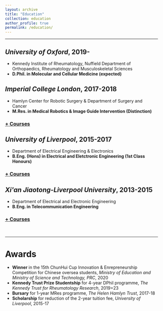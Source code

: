 ```yaml
---
layout: archive
title: "Education"
collection: education
author_profile: true
permalink: /education/ 
---
```


<!--

* <b>Honourable Mention</b>, Interdisciplinary Contests in Modelling, <i>Consortium for Mathematics and its Applications</i>, 2015
* <b>Outstanding Student</b>, <i>Xi'an Jiaotong-Liverpool University</i>, 2015
* <b>Second Prize Winner</b>, Mathematical Contest in Modelling, <i>Xi'an Jiaotong-Liverpool University</i>, 2014
* <b>Excellent Student</b>, <i>Xi'an Jiaotong-Liverpool University</i>, 2013 

<fieldset>
  <legend style="cursor:hand" onclick="isHidden('div_first_part')">
    first
    <span style='float:right; display:none;' id='div_first_part1'>+ </span>
    <span style='float:right; display:block;' id='div_first_part2'>- </span>
  </legend>
  <div style='display:none;' id='div_first_part'>
    <ul>
      <li>1st</li>
      <li>2nd</li>
      <li>3rd</li>
      <li>4th</li>
      <li>5th</li>
    </ul>
  </div>
</fieldset>
-->
<!--
<div class="save">
  <h1><a href="javascript:void(0)" class="dsphead" onclick="dsp(this)">
    <span class="dspchar">+</span> heading</a></h1>
  <div class="dspcont" style='display:none;'>
    section
  </div>
  <h1>
    <a href="javascript:void(0)" class="dsphead" onclick="dsp(this)">
    <span class="dspchar">+</span>heading
    </a>
  </h1>
  <div class="dspcont" style='display:none;'>
    <h2>
      <a href="javascript:void(0)" class="dsphead" onclick="dsp(this)">
        <span class="dsphead">-</span> heading
      </a>
    </h2>
    <div class="dspcont" style='display:none;'>
      section
    </div>
    <h2>
      <a href="javascript:void(0)" class="dsphead" onclick="dsp(this)">
        <span class="dspchar">+</span> heading
      </a>
    </h2>
    <div class="dspcont">
      section
    </div>
  </div>
</div>
-->
<hr color="000000"/>



## <i>University of Oxford</i>, 2019- ##
* Kennedy Institute of Rheumatology, Nuffield Department of Orthopaedics, Rheumatology and Musculoskeletal Sciences
* <b>D.Phil. in Molecular and Cellular Medicine (expected)</b>

## <i>Imperial College London</i>, 2017-2018 ##
* Hamlyn Center for Robotic Surgery & Department of Surgery and Cancer
* <b>M.Res. in Medical Robotics & Image Guide Intervention (Distinction)</b>
<h3><a href="javascript:void(0)" class="dsphead" onclick="dsp(this)"><span class="dspchar">+</span> Courses</a></h3>
<div class="dspcont" style='display:none;'>
  <ul>
    <li>Medical Imaging</li>
    <li>Image Guided Intervention</li>
    <li>Medical Robotics</li>
    <li>Minimal Invasive Surgery</li>
    <li>Sensing, Perception and Neuroergonomics</li>
  </ul>
</div>

## <i>University of Liverpool</i>, 2015-2017 ##
* Department of Electrical Engineering & Electronics
* <b>B.Eng. (Hons) in Electrical and Eletctronic Engineering (1st Class Honours)</b>
<h3><a href="javascript:void(0)" class="dsphead" onclick="dsp(this)"><span class="dspchar">+</span> Courses</a></h3>
<div class="dspcont" style='display:none;'>
  <ul>
    <li>Signals and Systems</li>
    <li>Field Theory, Partial Differential Equation and Method of Solution</li>
    <li>Instrumentation and Control System</li>
    <li>Digital Control and Optimization</li>
    <li>Electrical Circuits and Power Systems</li>
    <li>Communication Systems</li>
    <li>Electromagnetics</li>
    <li>CMOS Integrated Circuits</li>
    <li>Electronic Circuits And Systems</li>
    <li>Applied Design and Industrial Awareness</li>
    <li>Power Generation, Transmission and Distribution</li>
    <li>RF Engineering and Applied Electromagnetics</li>
    <li>Electronics For Instrumentation and Communications</li>
    <li>Drives</li>
    <li>Engineering Management and Entrepreneurial Skills</li>
    <li>Electromagnetic Compatibility</li>
    <li>Embedded Computer Systems</li>
    <li>Digital Electronics and Microprocessor Systems</li>
  </ul>
</div>

## <i>Xi'an Jiaotong-Liverpool University</i>, 2013-2015 ##
* Department of Electrical and Electronic Engineering
* <b>B.Eng. in Telecommunication Engineering</b>
<h3><a href="javascript:void(0)" class="dsphead" onclick="dsp(this)"><span class="dspchar">+</span> Courses</a></h3>
<div class="dspcont" style='display:none;'>
  <ul>
    <li>Linear Algebra</li>
    <li>Calculus (Science & Engineering)</li>
    <li>Multivariable Calculus (Science and Engineering)</li>
    <li>Physics</li>
    <li>Fundamentals of Computer Programming</li>
    <li>Engineering Mathematics I</li>
    <li>Engineering Mathematics II</li>
    <li>Electrical Circuits I</li>
    <li>Electronic Circuits</li>
    <li>Digital Electronics I</li>
    <li>C Programming and Software Engineering I</li>
    <li>C++ Programming and Software Engineering II</li>
    <li>Engineering Electromagnetism and Drives</li>
    <li>Integrated Electronics and Design</li>
    <li>Experimental, Computer Skills and Sustainability</li>
    <li>English Language and Study Skills I for Engineering</li>
    <li>English Language and Study Skills II for Engineering</li>
    <li>English Language and Study Skills III for Engineering</li>
    <li>Self-management</li>
    <li>Introduction to Literature and Media Culture</li>
    <li>Ideological and Moral Cultivation and Basis of Law</li>
    <li>The Modernization Process of China</li>
    <li>Physical Education 1</li>
    <li>Physical Education 2</li>
  </ul>
</div>
<br />

---

# Awards
* <b>Winner</b> in the 15th ChunHui Cup Innovation & Enrepreneurship Competition for Chinese oversea students, <i>Ministry of Education and Ministry of Science and Technology, PRC</i>, 2020
* <b>Kennedy Trust Prize Studentship</b> for 4-year DPhil programme, <i>The Kennedy Trust for Rheumatology Research</i>, 2019=23
* <b>Bursary</b> for 1-year MRes programme, <i>The Helen Hamlyn Trust</i>, 2017-18
* <b>Scholarship</b> for reduction of the 2-year tuition fee, <i>University of Liverpool</i>, 2015-17

